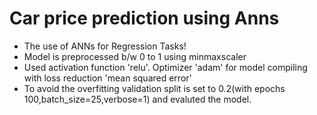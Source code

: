 # Car price prediction using Anns

- The use of ANNs for Regression Tasks!
- Model is preprocessed b/w 0 to 1 using minmaxscaler
- Used activation function 'relu'. Optimizer 'adam' for model compiling with loss reduction 'mean squared error'
- To avoid the overfitting validation split is set to 0.2(with epochs 100,batch_size=25,verbose=1) and evaluted the model.
